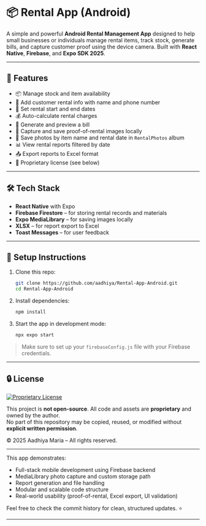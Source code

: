 # 📦 Rental App (Android)

A simple and powerful **Android Rental Management App** designed to help small businesses or individuals manage rental items, track stock, generate bills, and capture customer proof using the device camera. Built with **React Native**, **Firebase**, and **Expo SDK 2025**.

---

## 🚀 Features

- 📦 Manage stock and item availability  
- 👤 Add customer rental info with name and phone number  
- 📅 Set rental start and end dates  
- 💰 Auto-calculate rental charges  
- 🧾 Generate and preview a bill  
- 📸 Capture and save proof-of-rental images locally  
- 📁 Save photos by item name and rental date in `RentalPhotos` album  
- 📊 View rental reports filtered by date  
- 📤 Export reports to Excel format  
- 🔐 Proprietary license (see below)

---

## 🛠 Tech Stack

- **React Native** with Expo  
- **Firebase Firestore** – for storing rental records and materials  
- **Expo MediaLibrary** – for saving images locally  
- **XLSX** – for report export to Excel  
- **Toast Messages** – for user feedback

---

## 📝 Setup Instructions

1. Clone this repo:
    ```bash
    git clone https://github.com/aadhiya/Rental-App-Android.git
    cd Rental-App-Android
    ```

2. Install dependencies:
    ```bash
    npm install
    ```

3. Start the app in development mode:
    ```bash
    npx expo start
    ```

> Make sure to set up your `firebaseConfig.js` file with your Firebase credentials.

---

## 🔒 License

[![Proprietary License](https://img.shields.io/badge/license-Proprietary-red.svg)](#license)

This project is **not open-source**. All code and assets are **proprietary** and owned by the author.  
No part of this repository may be copied, reused, or modified without **explicit written permission**.

© 2025 Aadhiya Maria – All rights reserved.

---



This app demonstrates:
- Full-stack mobile development using Firebase backend  
- MediaLibrary photo capture and custom storage path  
- Report generation and file handling  
- Modular and scalable code structure  
- Real-world usability (proof-of-rental, Excel export, UI validation)

Feel free to check the commit history for clean, structured updates. ⭐

---
